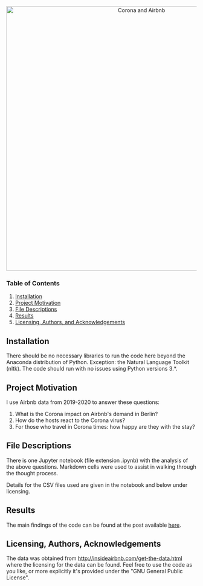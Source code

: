 <div align="center">
  <img src="https://github.com/dabln/CoronaAndAirbnb/blob/master/img/CoronaAndAirbnb.png?raw=true" alt="Corona and Airbnb" width="700"/><br>
</div>

### Table of Contents

1. [Installation](#installation)
2. [Project Motivation](#motivation)
3. [File Descriptions](#files)
4. [Results](#results)
5. [Licensing, Authors, and Acknowledgements](#licensing)


## Installation <a name="installation"></a>

There should be no necessary libraries to run the code here beyond the Anaconda distribution of Python. Exception: the Natural Language Toolkit (nltk).  The code should run with no issues using Python versions 3.*.


## Project Motivation<a name="motivation"></a>

I use Airbnb data from 2019-2020 to answer these questions:

1. What is the Corona impact on Airbnb's demand in Berlin?
2. How do the hosts react to the Corona virus?
3. For those who travel in Corona times: how happy are they with the stay?


## File Descriptions <a name="files"></a>

There is one Jupyter notebook (file extension .ipynb) with the analysis of the above questions. Markdown cells were used to assist in walking through the thought process.  

Details for the CSV files used are given in the notebook and below under licensing.

## Results<a name="results"></a>

The main findings of the code can be found at the post available [here](https://janhenner.medium.com/this-is-how-corona-affects-airbnb-in-berlin-f8ceb40c711b).

## Licensing, Authors, Acknowledgements<a name="licensing"></a>

The data was obtained from http://insideairbnb.com/get-the-data.html where the licensing for the data can be found. Feel free to use the code as you like, or more explicitly it's provided under the "GNU General Public License".
